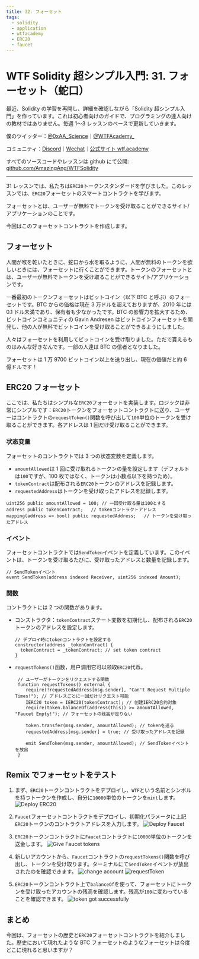 ```yaml
---
title: 32. フォーセット
tags:
  - solidity
  - application
  - wtfacademy
  - ERC20
  - faucet
---
```


# WTF Solidity 超シンプル入門: 31. フォーセット（蛇口）

最近、Solidity の学習を再開し、詳細を確認しながら「Solidity 超シンプル入門」を作っています。これは初心者向けのガイドで、プログラミングの達人向けの教材ではありません。毎週 1〜3 レッスンのペースで更新していきます。

僕のツイッター：[@0xAA_Science](https://twitter.com/0xAA_Science)｜[@WTFAcademy\_](https://twitter.com/WTFAcademy_)

コミュニティ：[Discord](https://discord.gg/5akcruXrsk)｜[Wechat](https://docs.google.com/forms/d/e/1FAIpQLSe4KGT8Sh6sJ7hedQRuIYirOoZK_85miz3dw7vA1-YjodgJ-A/viewform?usp=sf_link)｜[公式サイト wtf.academy](https://wtf.academy)

すべてのソースコードやレッスンは github にて公開: [github.com/AmazingAng/WTFSolidity](https://github.com/AmazingAng/WTFSolidity)

---

31 レッスンでは、私たちは`ERC20`トークンスタンダードを学びました。このレッスンでは、`ERC20`フォーセットのスマートコントラクトを学びます。

フォーセットとは、ユーザーが無料でトークンを受け取ることができるサイト/アプリケーションのことです。

今回はこのフォーセットコントラクトを作成します。

## フォーセット

人間が喉を乾いたときに、蛇口から水を取るように、人間が無料のトークンを欲しいときには、フォーセットに行くことができます。トークンのフォーセットとは、ユーザーが無料でトークンを受け取ることができるサイト/アプリケーションです。

一番最初のトークンフォーセットはビットコイン（以下 BTC と呼ぶ）のフォーセットです。BTC からの価格は現在 3 万ドルを超えておりますが、2010 年には 0.1 ドル未満であり、保有者も少なかったです。BTC の影響力を拡大するため、ビットコインコミュニティの Gavin Andresen はビットコインフォーセットを開発し、他の人が無料でビットコインを受け取ることができるようにしました。

人々はフォーセットを利用してビットコインを受け取りました。ただで貰えるものはみんな好きなんです。一部の人達は BTC の信者となりました。

フォーセットは 1 万 9700 ビットコイン以上を送り出し、現在の価値だと約 6 億ドルです！

## ERC20 フォーセット

ここでは、私たちはシンプルな`ERC20`フォーセットを実装します。ロジックは非常にシンプルです：`ERC20`トークンをフォーセットコントラクトに送り、ユーザーはコントラクトの`requestToken()`関数を呼び出して`100`単位のトークンを受け取ることができます。各アドレスは 1 回だけ受け取ることができます。

### 状态变量

フォーセットのコントラクトでは 3 つの状态変数を定義します。

- `amountAllowed`は 1 回に受け取れるトークンの量を設定します（デフォルトは`100`ですが、100 枚ではなく、トークンは小数点以下を持つため）。
- `tokenContract`は配布される`ERC20`トークンのアドレスを記録します。
- `requestedAddress`はトークンを受け取ったアドレスを記録します。

```solidity
uint256 public amountAllowed = 100; // 一回受け取る量は100とする
address public tokenContract;   // tokenコントラクトアドレス
mapping(address => bool) public requestedAddress;   // トークンを受け取ったアドレス
```

### イベント

フォーセットコントラクトでは`SendToken`イベントを定義しています。このイベントは、トークンを受け取るたびに、受け取ったアドレスと数量を記録します。

```solidity
// SendTokenイベント
event SendToken(address indexed Receiver, uint256 indexed Amount);
```

### 関数

コントラクトには 2 つの関数があります。

- コンストラクタ：`tokenContract`ステート変数を初期化し、配布される`ERC20`トークンのアドレスを設定します。

  ```solidity
  // デプロイ時にtokenコントラクトを設定する
  constructor(address _tokenContract) {
    tokenContract = _tokenContract; // set token contract
  }
  ```

- `requestTokens()`函数，用户调用它可以领取`ERC20`代币。

  ```solidity
   // ユーザーがトークンをリクエストする関数
   function requestTokens() external {
      require(!requestedAddress[msg.sender], "Can't Request Multiple Times!"); // アドレスごとに一回だけリクエスト可能
      IERC20 token = IERC20(tokenContract); // 创建IERC20合约对象
      require(token.balanceOf(address(this)) >= amountAllowed, "Faucet Empty!"); // フォーセットの残高が足りない

      token.transfer(msg.sender, amountAllowed); // tokenを送る
      requestedAddress[msg.sender] = true; // 受け取ったアドレスを記録

      emit SendToken(msg.sender, amountAllowed); // SendTokenイベントを放出
   }
  ```

## Remix でフォーセットをテスト

1. まず、`ERC20`トークンコントラクトをデプロイし、`WTF`という名前とシンボルを持つトークンを作成し、自分に`10000`単位のトークンを`mint`します。
   ![Deploy `ERC20`](./img/32-1.png)

2. `Faucet`フォーセットコントラクトをデプロイし、初期化パラメータに上記`ERC20`トークンのコントラクトアドレスを入力します。
   ![Deploy `Faucet`](./img/32-2.png)

3. `ERC20`トークンコントラクトに`Faucet`コントラクトに`10000`単位のトークンを送金します。
   ![Give `Faucet` tokens](./img/32-3.png)

4. 新しいアカウントから、`Faucet`コントラクトの`requestTokens()`関数を呼び出し、トークンを受け取ります。ターミナルにて`SendToken`イベントが放出されたのを確認できます。
   ![change account](./img/32-4.png)
   ![requestToken](./img/32-5.png)

5. `ERC20`トークンコントラクト上で`balanceOf`を使って、フォーセットにトークンを受け取ったアカウントの残高を確認します。残高が`100`に変わっていることを確認できます。
   ![token got successfully](./img/32-6.png)

## まとめ

今回は、フォーセットの歴史と`ERC20`フォーセットコントラクトを紹介しました。歴史において現れたような BTC フォーセットのようなフォーセットは今度どこに現れると思いますか？
